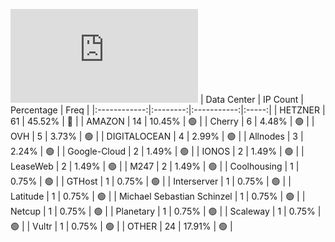 ![Diagramm](https://github.com/111STAVR111/props/blob/main/Celestia/Mainnet/Decentralization/1/README.md)
| Data Center | IP Count | Percentage | Freq |
|:------------:|:--------:|:-----------:|:-----:|
| HETZNER | 61 | 45.52% | 🔴 |
| AMAZON | 14 | 10.45% | 🟢 |
| Cherry | 6 | 4.48% | 🟢 |
| OVH | 5 | 3.73% | 🟢 |
| DIGITALOCEAN | 4 | 2.99% | 🟢 |
| Allnodes | 3 | 2.24% | 🟢 |
| Google-Cloud | 2 | 1.49% | 🟢 |
| IONOS | 2 | 1.49% | 🟢 |
| LeaseWeb | 2 | 1.49% | 🟢 |
| M247 | 2 | 1.49% | 🟢 |
| Coolhousing | 1 | 0.75% | 🟢 |
| GTHost | 1 | 0.75% | 🟢 |
| Interserver | 1 | 0.75% | 🟢 |
| Latitude | 1 | 0.75% | 🟢 |
| Michael Sebastian Schinzel | 1 | 0.75% | 🟢 |
| Netcup | 1 | 0.75% | 🟢 |
| Planetary | 1 | 0.75% | 🟢 |
| Scaleway | 1 | 0.75% | 🟢 |
| Vultr | 1 | 0.75% | 🟢 |
| OTHER | 24 | 17.91% | 🟢 |